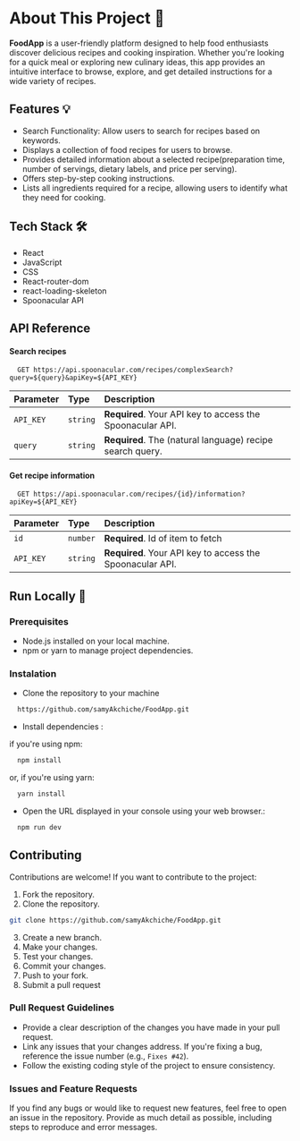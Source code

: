 # About This Project 🚀 
**FoodApp** is a user-friendly platform designed to help food enthusiasts discover delicious recipes and cooking inspiration. Whether you're looking for a quick meal or exploring new culinary ideas, this app provides an intuitive interface to browse, explore, and get detailed instructions for a wide variety of recipes.

## Features 💡

- Search Functionality: Allow users to search for recipes based on keywords.
- Displays a collection of food recipes for users to browse.
- Provides detailed information about a selected recipe(preparation time, number of servings, dietary labels, and price per serving).
- Offers step-by-step cooking instructions.
- Lists all ingredients required for a recipe, allowing users to identify what they need for cooking.


## Tech Stack 🛠

* React
* JavaScript
* CSS
* React-router-dom
* react-loading-skeleton
* Spoonacular API

## API Reference

#### Search recipes

```http
  GET https://api.spoonacular.com/recipes/complexSearch?query=${query}&apiKey=${API_KEY}
```

| Parameter | Type     | Description                |
| :-------- | :------- | :------------------------- |
| `API_KEY` | `string` | **Required**. Your API key to access the Spoonacular API.|
| `query` | `string` | **Required**. The (natural language) recipe search query.|

#### Get recipe information

```http
  GET https://api.spoonacular.com/recipes/{id}/information?apiKey=${API_KEY}
```

| Parameter | Type     | Description                       |
| :-------- | :------- | :-------------------------------- |
| `id`      | `number` | **Required**. Id of item to fetch |
| `API_KEY`      | `string` | **Required**. Your API key to access the Spoonacular API.|



## Run Locally 🚦

### Prerequisites

* Node.js installed on your local machine.
* npm or yarn to manage project dependencies.

### Instalation

* Clone the repository to your machine

```bash
  https://github.com/samyAkchiche/FoodApp.git
```
* Install dependencies :

if you're using npm:

```bash
  npm install
```

or, if you're using yarn:
```bash
  yarn install
```

* Open the URL displayed in your console using your web browser.:

```bash
  npm run dev
```

## Contributing

Contributions are welcome! If you want to contribute to the project:

1. Fork the repository.
2. Clone the repository.
```bash
git clone https://github.com/samyAkchiche/FoodApp.git
```
3. Create a new branch.
4. Make your changes.
5. Test your changes.
6. Commit your changes.
7. Push to your fork.
8. Submit a pull request

### Pull Request Guidelines

* Provide a clear description of the changes you have made in your pull request.
* Link any issues that your changes address. If you're fixing a bug, reference the issue number (e.g., `Fixes #42`).
* Follow the existing coding style of the project to ensure consistency.

### Issues and Feature Requests

If you find any bugs or would like to request new features, feel free to open an issue in the repository. Provide as much detail as possible, including steps to reproduce and error messages.




   
